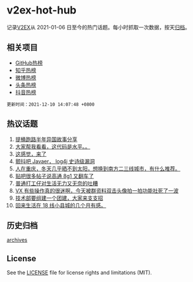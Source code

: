 # v2ex-hot-hub

 记录[V2EX](https://www.v2ex.com/)从 2021-01-06 日至今的热门话题。每小时抓取一次数据，按天[归档](archives)。
 
 ## 相关项目

- [GitHub热榜](https://github.com/lonnyzhang423/github-hot-hub)
- [知乎热榜](https://github.com/lonnyzhang423/zhihu-hot-hub)
- [微博热榜](https://github.com/lonnyzhang423/weibo-hot-hub)
- [头条热榜](https://github.com/lonnyzhang423/toutiao-hot-hub)
- [抖音热榜](https://github.com/lonnyzhang423/douyin-hot-hub)


 `更新时间：2021-12-10 14:07:48 +0800`

## 热议话题

1. [提桶跑路半年异国故事分享](https://www.v2ex.com/t/821216)
1. [大家帮我看看，这代码是水平。。](https://www.v2ex.com/t/821118)
1. [这感觉，来了](https://www.v2ex.com/t/821138)
1. [颤抖吧 Javaer， log4j 史诗级漏洞](https://www.v2ex.com/t/821241)
1. [人在重庆，冬天几乎晒不到太阳，想换到南方二三线城市，有什么推荐。](https://www.v2ex.com/t/821187)
1. [贴吧很多帖子说高通 8g1 又翻车了](https://www.v2ex.com/t/821264)
1. [普通打工仔对生活无力又无奈的吐糟](https://www.v2ex.com/t/821181)
1. [VX 有些操作真的很迷啊，今天被群资料双击头像拍一拍功能社死了一波](https://www.v2ex.com/t/821130)
1. [技术部要组建一个团建，大家来支支招](https://www.v2ex.com/t/821203)
1. [回来生活在 18 线小县城的几个月有感。](https://www.v2ex.com/t/821163)

## 历史归档

[archives](archives)

## License

See the [LICENSE](LICENSE) file for license rights and limitations (MIT).
